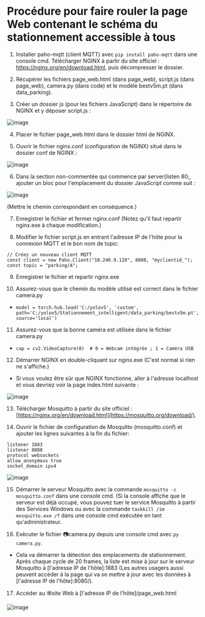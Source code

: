 # Procédure pour faire rouler la page Web contenant le schéma du stationnement accessible à tous

1. Installer paho-mqtt (client MQTT) avec ```pip install paho-mqtt``` dans une console cmd.
Télécharger NGINX à partir du site officiel : https://nginx.org/en/download.html, puis décompresser le dossier.

2. Récupérer les fichiers page_web.html (dans page_web), script.js (dans page_web), camera.py (dans code) et le modèle bestv5m.pt (dans data_parking).

3. Créer un dossier js (pour les fichiers JavaScript) dans le répertoire de NGINX et y déposer script.js :

![image](https://user-images.githubusercontent.com/89463240/218909744-715d9c85-c67a-40bb-b4e8-0f75b28a148b.png)

4. Placer le fichier page_web.html dans le dossier html de NGINX.

5. Ouvrir le fichier nginx.conf (configuration de NGINX) situé dans le dossier conf de NGINX :

![image](https://user-images.githubusercontent.com/89463240/218909025-491fdb17-2edd-4e4a-b218-e89fd8c54dd2.png)

6. Dans la section non-commentée qui commence par server{listen 80;, ajouter un bloc pour l'emplacement du dossier JavaScript comme suit :

![image](https://user-images.githubusercontent.com/89463240/218909527-c1ef1d6e-9860-4eb6-ac28-eef17fd967b4.png)

(Mettre le chemin correspondant en conséquence.)

7. Enregistrer le fichier et fermer nginx.conf (Notez qu'il faut repartir nginx.exe à chaque modification.)

8. Modifier le fichier script.js en entrant l'adresse IP de l'hôte pour la connexion MQTT et le bon nom de topic:
```
// Créez un nouveau client MQTT
const client = new Paho.Client("10.240.9.128", 8080, "myclientid_");
const topic = "parking/A";
```

9. Enregistrer le fichier et repartir nginx.exe

10. Assurez-vous que le chemin du modèle utilisé est correct dans le fichier camera.py 
  - ``` model = torch.hub.load('C:/yolov5', 'custom', path='C:/yolov5/Stationnement_intelligent/data_parking/bestv5m.pt', source='local') ```

11. Assurez-vous que la bonne caméra est utilisée dans le fichier camera.py 
  - ```cap = cv2.VideoCapture(0)  # 0 = Webcam intégrée ; 1 = Caméra USB```

12. Démarrer NGINX en double-cliquant sur nginx.exe (C'est normal si rien ne s'affiche.)
  - Si vous voulez être sûr que NGINX fonctionne, aller à l'adresse localhost et vous devriez voir la page index.html suivante :

![image](https://user-images.githubusercontent.com/89463240/218911227-9a593f26-bed6-46c0-88f8-f0511b6e5e75.png)

13. Télécharger Mosquitto à partir du site officiel : [https://nginx.org/en/download.html](https://mosquitto.org/download/).

14. Ouvrir le fichier de configuration de Mosquitto (mosquitto.conf) et ajouter les lignes suivantes à la fin du fichier:
```
listener 1883
listener 8080 
protocol websockets
allow_anonymous true
socket_domain ipv4
```
![image](https://user-images.githubusercontent.com/89463240/223537293-a6bda1dd-a7c2-478f-a99b-b880ac6a1df0.png)

15. Démarrer le serveur Mosquitto avec la commande ```mosquitto -c mosquitto.conf``` dans une console cmd.
(Si la console affiche que le serveur est déjà occupé, vous pouvez tuer le service Mosquitto à partir des Services Windows ou avec
la commande ```taskkill /im mosquitto.exe /f``` dans une console cmd exécutée en tant qu'administrateur.

16. Exécuter le fichier 📷camera.py depuis une console cmd avec ```py camera.py```.
  - Cela va démarrer la détection des emplacements de stationnement. Après chaque cycle de 20 frames, la liste est mise à jour sur le serveur Mosquitto
  à [l'adresse IP de l'hôte]:1883
  (Les autres usagers aussi peuvent accéder à la page qui va se mettre à jour avec les données à [l'adresse IP de l'hôte]:8080/).

17. Accéder au 🕸️site Web à [l'adresse IP de l'hôte]/page_web.html

![image](https://user-images.githubusercontent.com/89463240/229799847-bbabdcea-edff-41ef-8f00-d739b08939c4.png)
